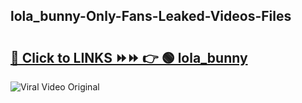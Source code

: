 
 ## lola_bunny-Only-Fans-Leaked-Videos-Files

# <h2><a href="https://mediaupload.pro?lola_bunny">🔗 Click to LINKS ⏩⏩ 👉 🟢 lola_bunny </a></h2>

<a href="https://mediaupload.pro?lola_bunny" rel="nofollow" data-target="animated-image.originalLink"><img src="https://i.ibb.co.com/xMMVF88/686577567.gif" alt="Viral Video Original" style="max-width: 100%; display: inline-block;" data-target="animated-image.originalImage"></a>